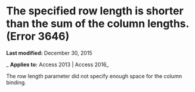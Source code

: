 
# The specified row length is shorter than the sum of the column lengths. (Error 3646)

 **Last modified:** December 30, 2015

 _ **Applies to:** Access 2013 | Access 2016_

The row length parameter did not specify enough space for the column binding.


